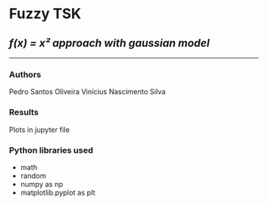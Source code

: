 # Fuzzy TSK
## _f(x) = x² approach with gaussian model_
---
### Authors
Pedro Santos Oliveira
Vinícius Nascimento Silva

### Results
Plots in jupyter file

### Python libraries used
- math
- random
- numpy as np
- matplotlib.pyplot as plt
